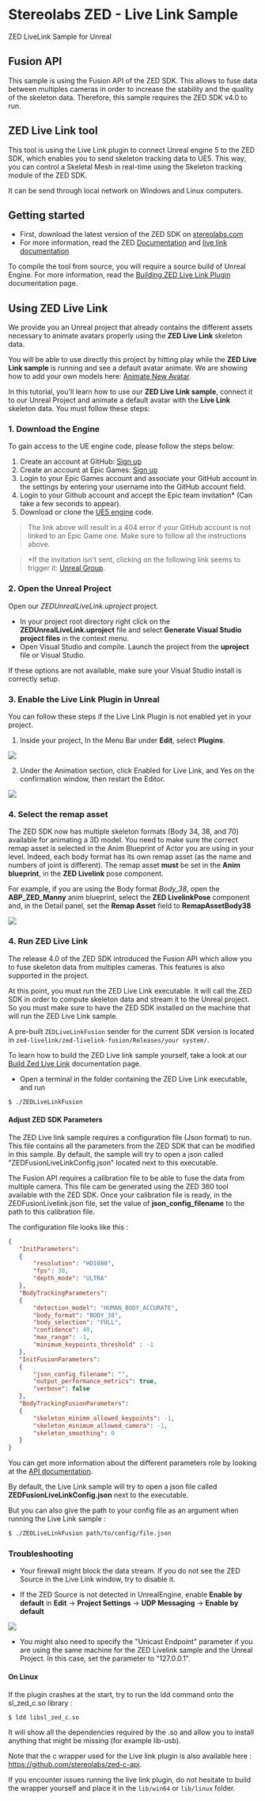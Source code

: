 # Stereolabs ZED - Live Link Sample
ZED LiveLink Sample for Unreal

## Fusion API

This sample is using the Fusion API of the ZED SDK. This allows to fuse data between multiples cameras in order to increase the stability and the quality of the skeleton data.
Therefore, this sample requires the ZED SDK v4.0 to run.

## ZED Live Link tool

This tool is using the Live Link plugin to connect Unreal engine 5 to the ZED SDK, which enables you to send skeleton tracking data to UE5. This way, you can control a Skeletal Mesh in real-time using the Skeleton tracking module of the ZED SDK.

It can be send through local network on Windows and Linux computers.

## Getting started

 - First, download the latest version of the ZED SDK on [stereolabs.com](https://www.stereolabs.com/developers/)
- For more information, read the ZED [Documentation](https://www.stereolabs.com/docs) and [live link documentation](https://www.stereolabs.com/docs/livelink/)


To compile the tool from source, you will require a source build of Unreal Engine. For more information, read the [Building ZED Live Link Plugin](https://www.stereolabs.com/docs/livelink/building-the-plugin/) documentation page.

## Using ZED Live Link

We provide you an Unreal project that already contains the different assets necessary to animate avatars properly using the **ZED Live Link** skeleton data.

You will be able to use directly this project by hitting play while the **ZED Live Link sample** is running and see a default avatar animate. We are showing how to add your own models here: [Animate New Avatar](/livelink/animate-new-avatar/).

In this tutorial, you'll learn how to use our **ZED Live Link sample**, connect it to our Unreal Project and animate a default avatar with the **Live Link** skeleton data. You must follow these steps:

### 1. Download the Engine

To gain access to the UE engine code, please follow the steps below:

1. Create an account at GitHub: [Sign up](https://github.com/join)
2. Create an account at Epic Games: [Sign up](https://accounts.epicgames.com/login)
3. Login to your Epic Games account and associate your GitHub account in the settings by entering your username into the GitHub account field.
5. Login to your Github account and accept the Epic team invitation* (Can take a few seconds to appear).
4. Download or clone the [UE5 engine](https://github.com/EpicGames/UnrealEngine/tree/release) code.

> The link above will result in a 404 error if your GitHub account is not linked to an Epic Game one. Make sure to follow all the instructions above.

> *If the invitation isn't sent, clicking on the following link seems to trigger it: [Unreal Group](https://github.com/orgs/EpicGames).

### 2. Open the Unreal Project

Open our *ZEDUnrealLiveLink.uproject* project.

* In your project root directory right click on the **ZEDUnrealLiveLink.uproject** file and select **Generate Visual Studio project files** in the context menu.
* Open Visual Studio and compile. Launch the project from the **uproject** file or Visual Studio.

If these options are not available, make sure your Visual Studio install is correctly setup.

 ### 3. Enable the Live Link Plugin in Unreal

You can follow these steps if the Live Link Plugin is not enabled yet in your project.

1. Inside your project, In the Menu Bar under **Edit**, select **Plugins**.


![](../images/capture_plugin2.jpg)


2. Under the Animation section, click Enabled for Live Link, and Yes on the confirmation window, then restart the Editor.


![](../images/capture_livelink_install2.jpg)

### 4. Select the remap asset

The ZED SDK now has multiple skeleton formats (Body 34, 38, and 70) available for animating a 3D model.
You need to make sure the correct remap asset is selected in the Anim Blueprint of Actor you are using in your level. Indeed, each body format has its own remap asset (as the name and numbers of joint is different).
The remap asset **must** be set in the **Anim blueprint**, in the **ZED Livelink** pose component.

For example, if you are using the Body format *Body_38*, open the **ABP_ZED_Manny** anim blueprint, select the **ZED LivelinkPose** component and, in the Detail panel, set the **Remap Asset** field to **RemapAssetBody38**

![](../images/remap_asset_selection.png)

### 4. Run ZED Live Link

The release 4.0 of the ZED SDK introduced the Fusion API which allow you to fuse skeleton data from multiples cameras. This features is also supported in the project.

At this point, you must run the ZED Live Link executable. It will call the ZED SDK in order to compute skeleton data and stream it to the Unreal project. So you must make sure to have the ZED SDK installed on the machine that will run the ZED Live Link sample.

A pre-built `ZEDLiveLinkFusion` sender for the current SDK version is located in `zed-livelink/zed-livelink-fusion/Releases/your system/`.

To learn how to build the ZED Live link sample yourself, take a look at our [Build Zed Live Link](/livelink/building-the-plugin/) documentation page.

- Open a terminal in the folder containing the ZED Live Link executable, and run

```bash
$ ./ZEDLiveLinkFusion
```

#### Adjust ZED SDK Parameters

The ZED Live link sample requires a configuration file (Json format) to run. This file contains all the parameters from the ZED SDK that can be modified in this sample.
By default, the sample will try to open a json called "ZEDFusionLiveLinkConfig.json" located next to this executable.

The Fusion API requires a calibration file to be able to fuse the data from multiple camera.
This file cam be generated using the ZED 360 tool available with the ZED SDK. Once your calibration file is ready, 
in the ZEDFusionLivelink.json file, set the value of **json_config_filename** to the path to this calibration file.

The configuration file looks like this :

 ```json
{
    "InitParameters":
    {
        "resolution": "HD1080",
        "fps": 30,
        "depth_mode": "ULTRA"
    },
    "BodyTrackingParameters":
    {
        "detection_model": "HUMAN_BODY_ACCURATE",
        "body_format": "BODY_38",
        "body_selection": "FULL",
        "confidence": 40,
        "max_range": -1,
        "minimum_keypoints_threshold" : -1
    },
    "InitFusionParameters":
    {
        "json_config_filename": "",
        "output_performance_metrics": true,
        "verbose": false
    },
    "BodyTrackingFusionParameters":
    {
        "skeleton_minimm_allowed_keypoints": -1,
        "skeleton_minimum_allowed_camera": -1,
        "skeleton_smoothing": 0
    }
}
 ```

You can get more information about the different parameters role by looking at the [API documentation](https://www.stereolabs.com/docs/api/).

By default, the Live Link sample will try to open a json file called **ZEDFusionLiveLinkConfig.json** next to the executable.

But you can also give the path to your config file as an argument when running the Live Link sample : 

```bash
$ ./ZEDLiveLinkFusion path/to/config/file.json
```

### Troubleshooting

- Your firewall might block the data stream. If you do not see the ZED Source in the Live Link window, try to disable it. 

- If the ZED Source is not detected in UnrealEngine, enable **Enable by default** in **Edit** -> **Project Settings** -> **UDP Messaging** -> **Enable by default**

![](../images/EnableByDefault.jpg)

- You might also need to specify the "Unicast Endpoint" parameter if you are using the same machine for the ZED Livelink sample and the Unreal Project. In this case,
set the parameter to "127.0.0.1".

#### On Linux

If the plugin crashes at the start, try to run the ldd command onto the sl_zed_c.so library :

```bash
$ ldd libsl_zed_c.so
```
It will show all the dependencies required by the .so and allow you to install anything that might be missing (for example lib-usb).


Note that the c wrapper used for the Live link plugin is also available here : https://github.com/stereolabs/zed-c-api.

If you encounter issues running the live link plugin, do not hesitate to build the wrapper yourself and place it in the `lib/win64` or `lib/linux` folder.
